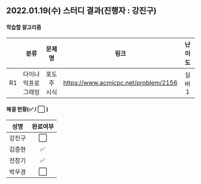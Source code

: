 ## 2022.01.19(수) 스터디 결과(진행자 : 강진구)

#### 학습할 알고리즘

|      |        분류        |   문제명    |                 링크                 | 난이도 |
| :--: | :----------------: | :---------: | :----------------------------------: | :----: |
|  R1  | 다이나믹프로그래밍 | 포도주 시식 | https://www.acmicpc.net/problem/2156 | 실버1  |

#### 해결 현황(:white_check_mark: / :white_large_square:  )

|  성명  |       완료여부       |
| :----: | :------------------: |
| 강진구 | :white_large_square: |
| 김종현 |  :white_check_mark:  |
| 전창기 |  :white_check_mark:  |
| 박우경 | :white_large_square: |


